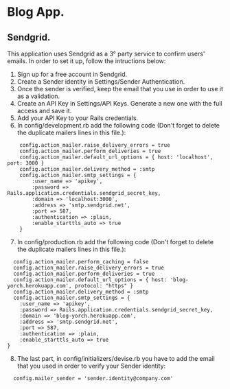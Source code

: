 # Blog App.

## Sendgrid.

This application uses Sendgrid as a 3° party service to confirm users' emails.
In order to set it up, follow the intructions below:

1. Sign up for a free account in Sendgrid.
2. Create a Sender identity in Settings/Sender Authentication.
3. Once the sender is verified, keep the email that you use in order to use it as a validation.
4. Create an API Key in Settings/API Keys. Generate a new one with the full access and save it.
5. Add your API Key to your Rails credentials.
6. In config/development.rb add the following code (Don't forget to delete the duplicate mailers lines in this file.):

```
    config.action_mailer.raise_delivery_errors = true
    config.action_mailer.perform_deliveries = true
    config.action_mailer.default_url_options = { host: 'localhost', port: 3000 }
    config.action_mailer.delivery_method = :smtp
    config.action_mailer.smtp_settings = {
        :user_name => 'apikey',
        :password => Rails.application.credentials.sendgrid_secret_key,
        :domain => 'localhost:3000',
        :address => 'smtp.sendgrid.net',
        :port => 587,
        :authentication => :plain,
        :enable_starttls_auto => true
    }
```

7. In config/production.rb add the following code (Don't forget to delete the duplicate mailers lines in this file.):

```
  config.action_mailer.perform_caching = false
  config.action_mailer.raise_delivery_errors = true
  config.action_mailer.perform_deliveries = true
  config.action_mailer.default_url_options = { host: 'blog-yorch.herokuapp.com', protocol: "https" }
  config.action_mailer.delivery_method = :smtp
  config.action_mailer.smtp_settings = {
    :user_name => 'apikey',
    :password => Rails.application.credentials.sendgrid_secret_key, 
    :domain => 'blog-yorch.herokuapp.com',
    :address => 'smtp.sendgrid.net',
    :port => 587,
    :authentication => :plain,
    :enable_starttls_auto => true
}
```

8. The last part, in config/initializers/devise.rb you have to add the email that you used in order to verify your Sender identity:

```
  config.mailer_sender = 'sender.identity@company.com'
```


